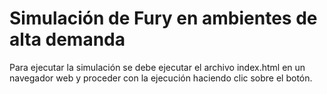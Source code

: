 # Simulación de Fury en ambientes de alta demanda

Para ejecutar la simulación se debe ejecutar el archivo index.html en un navegador web y proceder con la ejecución haciendo clic sobre el botón.